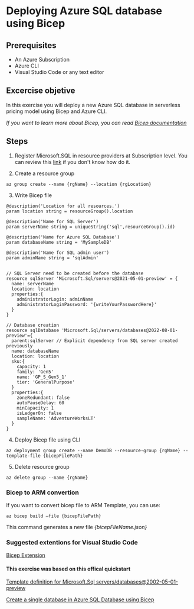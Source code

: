 # Deploying Azure SQL database using Bicep

## Prerequisites
- An Azure Subscription
- Azure CLI
- Visual Studio Code or any text editor


## Excercise objetive
In this exercise you will deploy a new Azure SQL database in serverless pricing model using Bicep and Azure CLI.

*If you want to learn more about Bicep, you can read [Bicep documentation](https://learn.microsoft.com/en-us/azure/azure-resource-manager/bicep/)*

## Steps
1.  Register Microsoft.SQL in resource providers at Subscription level. You can review this [link](https://learn.microsoft.com/en-us/azure/azure-resource-manager/management/resource-providers-and-types#azure-portal) if you don't know how do it.

2.  Create a resource group

`az group create --name {rgName} --location {rgLocation}`

3.  Write Bicep file

```
@description('Location for all resources.')
param location string = resourceGroup().location

@description('Name for SQL Server')
param serverName string = uniqueString('sql',resourceGroup().id)

@description('Name for Azure SQL Database')
param databaseName string = 'MySampleDB'

@description('Name for SQL admin user')
param adminName string = 'sqlAdmin'


// SQL Server need to be created before the database
resource sqlServer 'Microsoft.Sql/servers@2021-05-01-preview' = {
  name: serverName
  location: location
  properties:{
    administratorLogin: adminName
    administratorLoginPassword: '{writeYourPasswordHere}'
  }
}

// Database creation
resource sqlDatabase 'Microsoft.Sql/servers/databases@2022-08-01-preview'={
  parent:sqlServer // Explicit dependency from SQL server created previously
  name: databaseName
  location: location
  sku:{
    capacity: 1 
    family: 'Gen5'
    name: 'GP_S_Gen5_1'
    tier: 'GeneralPurpose'
  }
  properties:{
    zoneRedundant: false
    autoPauseDelay: 60
    minCapacity: 1
    isLedgerOn: false
    sampleName: 'AdventureWorksLT'
  }
}
```

4.  Deploy Bicep file using CLI

`az deployment group create --name DemoDB --resource-group {rgName} --template-file {bicepFilePath}`


5.  Delete resource group

`az delete group --name {rgName}`

### Bicep to ARM convertion
If you want to convert bicep file to ARM Template, you can use:

`az bicep build –file {bicepFilePath}`

This command generates a new file *{bicepFileName.json}*

### Suggested extentions for Visual Studio Code
[Bicep Extension](https://marketplace.visualstudio.com/items?itemName=ms-azuretools.vscode-bicep)

#### This exercise was based on this offical quickstart

[Template definition for Microsoft.Sql servers/databases@2002-05-01-preview](https://learn.microsoft.com/en-us/azure/templates/microsoft.sql/2022-05-01-preview/servers/databases?pivots=deployment-language-bicep)

[Create a single database in Azure SQL Database using Bicep](https://learn.microsoft.com/en-us/azure/azure-sql/database/single-database-create-bicep-quickstart?view=azuresql&tabs=CLI#prerequisites)